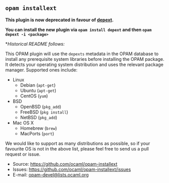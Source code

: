 `opam installext`
-----------------

**This plugin is now deprecated in favour of [depext](https://github.com/ocaml/opam-depext).**

**You can install the new plugin via `opam install depext` and then `opam depext -i <package>`**

**Historical README follows:*

This OPAM plugin will use the `depexts` metadata in the OPAM database to
install any prerequisite system libraries before installing the OPAM package.
It detects your operating system distribution and uses the relevant package
manager.  Supported ones include:

- Linux
  - Debian (`apt-get`)
  - Ubuntu (`apt-get`)
  - CentOS (`yum`)
- BSD
  - OpenBSD (`pkg_add`)
  - FreeBSD (`pkg install`)
  - NetBSD (`pkg_add`)
- Mac OS X
  - Homebrew (`brew`)
  - MacPorts (`port`)

We would like to support as many distributions as possible, so if your
favourite OS is not in the above list, please feel free to send us a pull
request or issue.

- Source: <https://github.com/ocaml/opam-installext>
- Issues: <https://github.com/ocaml/opam-installext/issues>
- E-mail: <opam-devel@lists.ocaml.org>
